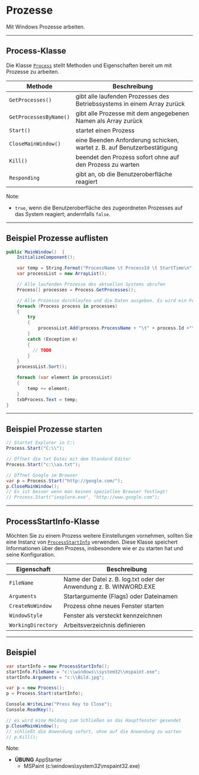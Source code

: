 # Prozesse

Mit Windows Prozesse arbeiten.

---

<!-- .slide: class="left" -->
## Process-Klasse

Die Klasse [`Process`](https://docs.microsoft.com/de-de/dotnet/api/system.diagnostics.process) stellt Methoden und Eigenschaften bereit um mit Prozesse zu arbeiten.

| Methode      | Beschreibung
| -------------|-------------|
| `GetProcesses()`     | gibt alle laufenden Prozesses des Betriebssystems in einem Array zurück
| `GetProcessesByName()` | gibt alle Prozesse mit dem angegebenen Namen als Array zurück
| `Start()`    | startet einen Prozess
| `CloseMainWindow()`| eine Beenden Anforderung schicken, wartet z. B. auf Benutzerbestätigung
| `Kill()`| beendet den Prozess sofort ohne auf den Prozess zu warten
| `Responding`| gibt an, ob die Benutzeroberfläche reagiert

Note:
* `true`, wenn die Benutzeroberfläche des zugeordneten Prozesses auf das System reagiert; andernfalls `false`.

---

<!-- .slide: class="left" -->
## Beispiel Prozesse auflisten

```csharp []
public MainWindow()  {
    InitializeComponent();

    var temp = String.Format("ProcessName \t ProcessId \t StartTime\n");
    var processList = new ArrayList();

    // Alle laufenden Prozesse des aktuellen Systems abrufen
    Process[] processes = Process.GetProcesses();

    // Alle Prozesse durchlaufen und die Daten ausgeben. Es wird ein Fehler geworfen wenn auf den Prozess nicht zugegriffen werden kann
    foreach (Process process in processes) 
    {
        try 
        {   
            processList.Add(process.ProcessName + "\t" + process.Id +"\t"+ process.StartTime + "\n");
        }
        catch (Exception e) 
        {
          // TODO
        }
    }
    processList.Sort();

    foreach (var element in processList) 
    {
        temp += element;
    }
    txbProcess.Text = temp;
}
```

---

<!-- .slide: class="left" -->
## Beispiel Prozesse starten

```csharp
// Startet Explorer in C:\
Process.Start("C:\\");
```

```csharp
// Öffnet die txt Datei mit dem Standard Editor
Process.Start("c:\\aa.txt");
```

```csharp
// Öffnet Google im Browser
var p = Process.Start("http://google.com/");
p.CloseMainWindow();
// Es ist besser wenn man keinen speziellen Browser festlegt!
// Process.Start("iexplore.exe", "http://www.google.com");
```

---

<!-- .slide: class="left" -->
## ProcessStartInfo-Klasse

Möchten Sie zu einem Prozess weitere Einstellungen vornehmen, sollten Sie eine Instanz von [`ProcessStartInfo`](https://docs.microsoft.com/en-us/dotnet/api/system.diagnostics.processstartinfo) verwenden. Diese Klasse speichert Informationen über den Prozess, insbesondere wie er zu starten
hat und seine Konfiguration.

| Eigenschaft      | Beschreibung
| -------------|-------------|
| `FileName`     | Name der Datei z. B. log.txt oder der Anwendung z. B. WINWORD.EXE
| `Arguments` | Startargumente (Flags) oder Dateinamen
| `CreateNoWindow`    | Prozess ohne neues Fenster starten
| `WindowStyle`| Fenster als versteckt kennzeichnen
| `WorkingDirectory`| Arbeitsverzeichnis definieren

---

<!-- .slide: class="left" -->
## Beispiel

```csharp []
var startInfo = new ProcessStartInfo();
startInfo.FileName = "c:\\windows\\system32\\mspaint.exe";
startInfo.Arguments = "c:\\Bild.jpg";

var p = new Process();
p = Process.Start(startInfo);

Console.WriteLine("Press Key to Close");
Console.ReadKey();

// es wird eine Meldung zum Schließen an das Hauptfenster gesendet
p.CloseMainWindow();
// schließt die Anwendung sofort, ohne auf die Anwendung zu warten
// p.Kill();
```

Note: 

* **ÜBUNG** AppStarter
  * MSPaint (c:\\windows\\system32\\mspaint32.exe)
